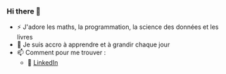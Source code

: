 ### Hi there 👋


- :zap: J'adore les maths, la programmation, la science des données et les livres 
- 🌱 Je suis accro à apprendre et à grandir chaque jour 
- 📫 Comment pour me trouver : 
  - :office: [LinkedIn]( https://www.linkedin.com/in/oumalkaire-a-93665924a/ ) 
  
